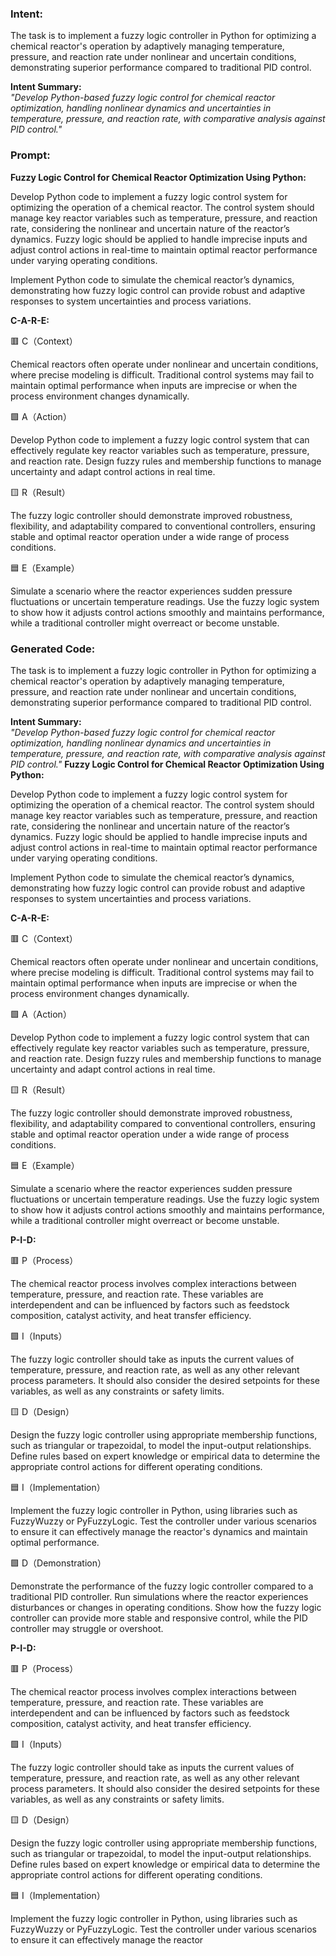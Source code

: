 ### Intent:
The task is to implement a fuzzy logic controller in Python for optimizing a chemical reactor's operation by adaptively managing temperature, pressure, and reaction rate under nonlinear and uncertain conditions, demonstrating superior performance compared to traditional PID control.  

**Intent Summary:**  
*"Develop Python-based fuzzy logic control for chemical reactor optimization, handling nonlinear dynamics and uncertainties in temperature, pressure, and reaction rate, with comparative analysis against PID control."*

### Prompt:
**Fuzzy Logic Control for Chemical Reactor Optimization Using Python:**

Develop Python code to implement a fuzzy logic control system for optimizing the operation of a chemical reactor. The control system should manage key reactor variables such as temperature, pressure, and reaction rate, considering the nonlinear and uncertain nature of the reactor’s dynamics. Fuzzy logic should be applied to handle imprecise inputs and adjust control actions in real-time to maintain optimal reactor performance under varying operating conditions.

Implement Python code to simulate the chemical reactor’s dynamics, demonstrating how fuzzy logic control can provide robust and adaptive responses to system uncertainties and process variations.

**C-A-R-E:**

🟥 C（Context）

Chemical reactors often operate under nonlinear and uncertain conditions, where precise modeling is difficult. Traditional control systems may fail to maintain optimal performance when inputs are imprecise or when the process environment changes dynamically.

🟩 A（Action）

Develop Python code to implement a fuzzy logic control system that can effectively regulate key reactor variables such as temperature, pressure, and reaction rate. Design fuzzy rules and membership functions to manage uncertainty and adapt control actions in real time.

🟨 R（Result）

The fuzzy logic controller should demonstrate improved robustness, flexibility, and adaptability compared to conventional controllers, ensuring stable and optimal reactor operation under a wide range of process conditions.

🟦 E（Example）

Simulate a scenario where the reactor experiences sudden pressure fluctuations or uncertain temperature readings. Use the fuzzy logic system to show how it adjusts control actions smoothly and maintains performance, while a traditional controller might overreact or become unstable.

### Generated Code:
The task is to implement a fuzzy logic controller in Python for optimizing a chemical reactor's operation by adaptively managing temperature, pressure, and reaction rate under nonlinear and uncertain conditions, demonstrating superior performance compared to traditional PID control.  

**Intent Summary:**  
*"Develop Python-based fuzzy logic control for chemical reactor optimization, handling nonlinear dynamics and uncertainties in temperature, pressure, and reaction rate, with comparative analysis against PID control."*
**Fuzzy Logic Control for Chemical Reactor Optimization Using Python:**

Develop Python code to implement a fuzzy logic control system for optimizing the operation of a chemical reactor. The control system should manage key reactor variables such as temperature, pressure, and reaction rate, considering the nonlinear and uncertain nature of the reactor’s dynamics. Fuzzy logic should be applied to handle imprecise inputs and adjust control actions in real-time to maintain optimal reactor performance under varying operating conditions.

Implement Python code to simulate the chemical reactor’s dynamics, demonstrating how fuzzy logic control can provide robust and adaptive responses to system uncertainties and process variations.

**C-A-R-E:**

🟥 C（Context）

Chemical reactors often operate under nonlinear and uncertain conditions, where precise modeling is difficult. Traditional control systems may fail to maintain optimal performance when inputs are imprecise or when the process environment changes dynamically.

🟩 A（Action）

Develop Python code to implement a fuzzy logic control system that can effectively regulate key reactor variables such as temperature, pressure, and reaction rate. Design fuzzy rules and membership functions to manage uncertainty and adapt control actions in real time.

🟨 R（Result）

The fuzzy logic controller should demonstrate improved robustness, flexibility, and adaptability compared to conventional controllers, ensuring stable and optimal reactor operation under a wide range of process conditions.

🟦 E（Example）

Simulate a scenario where the reactor experiences sudden pressure fluctuations or uncertain temperature readings. Use the fuzzy logic system to show how it adjusts control actions smoothly and maintains performance, while a traditional controller might overreact or become unstable. 

**P-I-D:**

🟥 P（Process）

The chemical reactor process involves complex interactions between temperature, pressure, and reaction rate. These variables are interdependent and can be influenced by factors such as feedstock composition, catalyst activity, and heat transfer efficiency.

🟩 I（Inputs）

The fuzzy logic controller should take as inputs the current values of temperature, pressure, and reaction rate, as well as any other relevant process parameters. It should also consider the desired setpoints for these variables, as well as any constraints or safety limits.

🟨 D（Design）

Design the fuzzy logic controller using appropriate membership functions, such as triangular or trapezoidal, to model the input-output relationships. Define rules based on expert knowledge or empirical data to determine the appropriate control actions for different operating conditions.

🟦 I（Implementation）

Implement the fuzzy logic controller in Python, using libraries such as FuzzyWuzzy or PyFuzzyLogic. Test the controller under various scenarios to ensure it can effectively manage the reactor's dynamics and maintain optimal performance.

🟩 D（Demonstration）

Demonstrate the performance of the fuzzy logic controller compared to a traditional PID controller. Run simulations where the reactor experiences disturbances or changes in operating conditions. Show how the fuzzy logic controller can provide more stable and responsive control, while the PID controller may struggle or overshoot.

**P-I-D:**

🟥 P（Process）

The chemical reactor process involves complex interactions between temperature, pressure, and reaction rate. These variables are interdependent and can be influenced by factors such as feedstock composition, catalyst activity, and heat transfer efficiency.

🟩 I（Inputs）

The fuzzy logic controller should take as inputs the current values of temperature, pressure, and reaction rate, as well as any other relevant process parameters. It should also consider the desired setpoints for these variables, as well as any constraints or safety limits.

🟨 D（Design）

Design the fuzzy logic controller using appropriate membership functions, such as triangular or trapezoidal, to model the input-output relationships. Define rules based on expert knowledge or empirical data to determine the appropriate control actions for different operating conditions.

🟦 I（Implementation）

Implement the fuzzy logic controller in Python, using libraries such as FuzzyWuzzy or PyFuzzyLogic. Test the controller under various scenarios to ensure it can effectively manage the reactor
